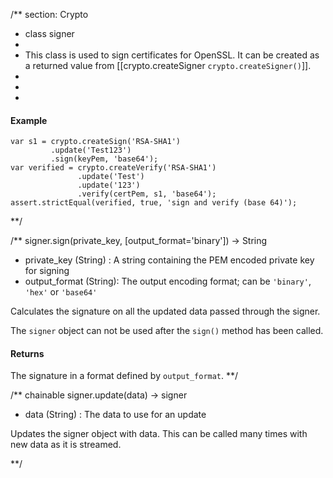 /** section: Crypto
  * class signer
  *
  * This class is used to sign certificates for OpenSSL. It can be created as a returned value from [[crypto.createSigner `crypto.createSigner()`]].
  *
  *
  *
#### Example


	var s1 = crypto.createSign('RSA-SHA1')
             .update('Test123')
             .sign(keyPem, 'base64');
	var verified = crypto.createVerify('RSA-SHA1')
                   .update('Test')
                   .update('123')
                   .verify(certPem, s1, 'base64');
	assert.strictEqual(verified, true, 'sign and verify (base 64)');

**/

/**
signer.sign(private_key, [output_format='binary']) -> String
- private_key (String) : A string containing the PEM encoded private key for signing
- output_format (String): The output encoding format; can be `'binary'`, `'hex'` or `'base64'`

Calculates the signature on all the updated data passed through the signer.

<Note>The `signer` object can not be used after the `sign()` method has been called.</Note>

#### Returns

 The signature in a format defined by `output_format`.
**/ 


/** chainable
signer.update(data) -> signer
- data (String) : The data to use for an update

Updates the signer object with data. This can be called many times with new data as it is streamed.

**/ 